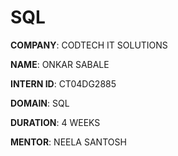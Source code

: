 # SQL

**COMPANY**: CODTECH IT SOLUTIONS

**NAME**: ONKAR SABALE

**INTERN ID**: CT04DG2885 

**DOMAIN**: SQL

**DURATION**: 4 WEEKS

**MENTOR**: NEELA SANTOSH
